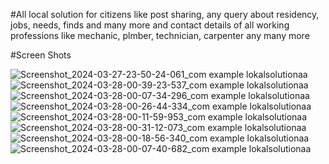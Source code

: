 #All local solution for citizens like post sharing, any query about residency, jobs, needs, finds and many more 
and contact details of all working professions like mechanic, plmber, technician, carpenter any many more

#Screen Shots

![Screenshot_2024-03-27-23-50-24-061_com example lokalsolutionaa](https://github.com/vijaykumarbl11/Lokal-Solution-/assets/119649718/0df7fa97-3061-4491-8f04-8935e8aa7e24)
![Screenshot_2024-03-28-00-39-23-537_com example lokalsolutionaa](https://github.com/vijaykumarbl11/Lokal-Solution-/assets/119649718/321e5f99-b7df-4ad1-a3c9-0ac8a9a1faf7)
![Screenshot_2024-03-28-00-07-34-296_com example lokalsolutionaa](https://github.com/vijaykumarbl11/Lokal-Solution-/assets/119649718/6bfdfeb0-a29a-4f72-8ee7-b9282b48e572)
![Screenshot_2024-03-28-00-26-44-334_com example lokalsolutionaa](https://github.com/vijaykumarbl11/Lokal-Solution-/assets/119649718/99487119-c24d-44c0-b4de-251c328d2320)
![Screenshot_2024-03-28-00-11-59-953_com example lokalsolutionaa](https://github.com/vijaykumarbl11/Lokal-Solution-/assets/119649718/79917067-8a8b-483c-b6d9-16856ddb6d30)
![Screenshot_2024-03-28-00-31-12-073_com example lokalsolutionaa](https://github.com/vijaykumarbl11/Lokal-Solution-/assets/119649718/91b74bdb-9881-4ab5-8d0f-c60449312420)
![Screenshot_2024-03-28-00-18-56-340_com example lokalsolutionaa](https://github.com/vijaykumarbl11/Lokal-Solution-/assets/119649718/615d7f3b-f717-4497-ba87-4085d0cc3dd2)
![Screenshot_2024-03-28-00-07-40-682_com example lokalsolutionaa](https://github.com/vijaykumarbl11/Lokal-Solution-/assets/119649718/956e2529-c1af-49c3-a7d7-f028eff31fa0)

